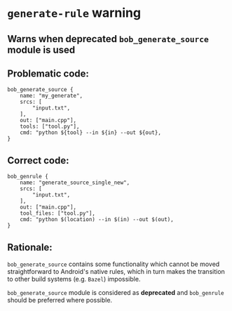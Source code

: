 `generate-rule` warning
==================

## Warns when deprecated `bob_generate_source` module is used

## Problematic code:
```bp
bob_generate_source {
    name: "my_generate",
    srcs: [
        "input.txt",
    ],
    out: ["main.cpp"],
    tools: ["tool.py"],
    cmd: "python ${tool} --in ${in} --out ${out},
}
```

## Correct code:
```bp
bob_genrule {
    name: "generate_source_single_new",
    srcs: [
        "input.txt",
    ],
    out: ["main.cpp"],
    tool_files: ["tool.py"],
    cmd: "python $(location) --in $(in) --out $(out),
}
```

## Rationale:
`bob_generate_source` contains some functionality which cannot be moved
straightforward to Android's native rules, which in turn makes the
transition to other build systems (e.g. `Bazel`) impossible.

`bob_generate_source` module is considered as **deprecated** and
`bob_genrule` should be preferred where possible.
